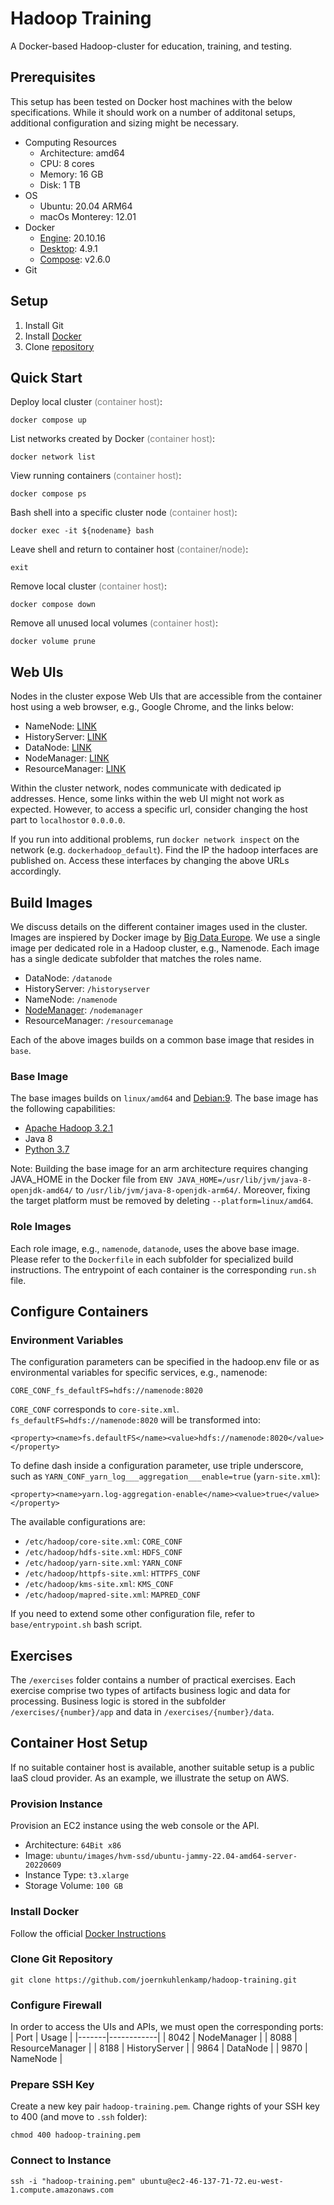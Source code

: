 # Hadoop Training

A Docker-based Hadoop-cluster for education, training, and testing.

## Prerequisites
This setup has been tested on Docker host machines with the below specifications.
While it should work on a number of additonal setups, additional configuration
and sizing might be necessary.

- Computing Resources
  - Architecture: amd64
  - CPU: 8 cores
  - Memory: 16 GB
  - Disk: 1 TB
- OS
  - Ubuntu: 20.04 ARM64
  - macOs Monterey: 12.01
- Docker
  - [Engine](https://docs.docker.com/engine/): 20.10.16
  - [Desktop](https://www.docker.com/products/docker-desktop/): 4.9.1
  - [Compose](https://docs.docker.com/compose/): v2.6.0
- Git


## Setup
1. Install Git
2. Install [Docker](https://docs.docker.com/engine/install/ubuntu/)
3. Clone [repository](https://github.com/joernkuhlenkamp/hadoop-training)


## Quick Start
Deploy local cluster <span style="color:grey">(container host)</span>:
```
docker compose up
```

List networks created by Docker <span style="color:grey">(container host)</span>:
```
docker network list
```

View running containers <span style="color:grey">(container host)</span>:
```
docker compose ps
```

Bash shell into a specific cluster node <span style="color:grey">(container host)</span>:
```
docker exec -it ${nodename} bash
```

Leave shell and return to container host <span style="color:grey">(container/node)</span>:
```
exit
```

Remove local cluster <span style="color:grey">(container host)</span>:
```
docker compose down
```

Remove all unused local volumes <span style="color:grey">(container host)</span>:
```
docker volume prune
```

## Web UIs
Nodes in the cluster expose Web UIs that are accessible from the container host
using a web browser, e.g., Google Chrome, and the links below:

* NameNode: [LINK](http://localhost:9870/dfshealth.html#tab-overview)
* HistoryServer: [LINK](http://localhost:8188/applicationhistory)
* DataNode: [LINK](http://localhost:9864/)
* NodeManager: [LINK](http://localhost:8042/node)
* ResourceManager: [LINK](http://localhost:8088/)

Within the cluster network, nodes communicate with dedicated ip addresses. Hence,
some links within the web UI might not work as expected. However, to access a 
specific url, consider changing the host part to `localhost`or `0.0.0.0`.

If you run into additional problems, run `docker network inspect` on the network (e.g. `dockerhadoop_default`). Find the IP the hadoop interfaces are published on.
Access these interfaces by changing the above URLs accordingly.

## Build Images
We discuss details on the different container images used in the cluster. Images
are inspiered by Docker image by [Big Data Europe](https://hub.docker.com/r/bde2020/hadoop-base).
We use a single image per dedicated role in a Hadoop cluster, e.g., Namenode.
Each image has a single dedicate subfolder that matches the roles name. 

- DataNode: `/datanode`
- HistoryServer: `/historyserver`
- NameNode: `/namenode`
- [NodeManager](https://hadoop.apache.org/docs/r3.2.1/hadoop-yarn/hadoop-yarn-site/NodeManager.html): `/nodemanager`
- ResourceManager: `/resourcemanage`

Each of the above images builds on a common base image that resides in `base`.
### Base Image
The base images builds on `linux/amd64` and [Debian:9](https://hub.docker.com/layers/debian/library/debian/9/images/sha256-fe3d51dd3262e5d9b9584603da59e387619234d95182351e4f493a1e5998f1f0?context=explore). The base image has the following capabilities:
- [Apache Hadoop 3.2.1](https://hadoop.apache.org/docs/r3.2.1/)
- Java 8
- [Python 3.7](https://docs.python.org/3.7/)

Note: Building the base image for an arm architecture requires changing JAVA_HOME in the 
Docker file
from `ENV JAVA_HOME=/usr/lib/jvm/java-8-openjdk-amd64/` to
`/usr/lib/jvm/java-8-openjdk-arm64/`. Moreover, fixing the target platform must
be removed by deleting `--platform=linux/amd64`.

### Role Images
Each role image, e.g., `namenode`, `datanode`, uses the above base image. 
Please refer to the `Dockerfile` in each subfolder for specialized build 
instructions. The entrypoint of each container is the corresponding `run.sh` file.

## Configure Containers

### Environment Variables

The configuration parameters can be specified in the hadoop.env file or as environmental variables for specific services, e.g., namenode:
```
CORE_CONF_fs_defaultFS=hdfs://namenode:8020
```

`CORE_CONF` corresponds to `core-site.xml`. `fs_defaultFS=hdfs://namenode:8020` will be transformed into:
```
<property><name>fs.defaultFS</name><value>hdfs://namenode:8020</value></property>
```
To define dash inside a configuration parameter, use triple underscore, such as `YARN_CONF_yarn_log___aggregation___enable=true` (`yarn-site.xml`):
```
<property><name>yarn.log-aggregation-enable</name><value>true</value></property>
```

The available configurations are:
- `/etc/hadoop/core-site.xml`:    `CORE_CONF`
- `/etc/hadoop/hdfs-site.xml`:    `HDFS_CONF`
- `/etc/hadoop/yarn-site.xml`:    `YARN_CONF`
- `/etc/hadoop/httpfs-site.xml`:  `HTTPFS_CONF`
- `/etc/hadoop/kms-site.xml`:     `KMS_CONF`
- `/etc/hadoop/mapred-site.xml`:  `MAPRED_CONF`

If you need to extend some other configuration file, refer to `base/entrypoint.sh` bash script.

## Exercises
 The `/exercises` folder contains a number of practical exercises.
 Each exercise comprise two types of artifacts business logic and data for
 processing. Business logic is stored in the subfolder `/exercises/{number}/app`
 and data in `/exercises/{number}/data`.

## Container Host Setup
If no suitable container host is available, another suitable setup is a public
IaaS cloud provider. As an example, we illustrate the setup on AWS.

### Provision Instance
Provision an EC2 instance using the web console or the API.
- Architecture: `64Bit x86`
- Image: `ubuntu/images/hvm-ssd/ubuntu-jammy-22.04-amd64-server-20220609`
- Instance Type: `t3.xlarge`
- Storage Volume: `100 GB`

### Install Docker
Follow the official [Docker Instructions](https://docs.docker.com/engine/install/ubuntu/)

### Clone Git Repository
```
git clone https://github.com/joernkuhlenkamp/hadoop-training.git
```

### Configure Firewall
In order to access the UIs and APIs, we must open the corresponding ports:
| Port  | Usage      |
|-------|------------|
|  8042 | NodeManager |
|  8088 | ResourceManager |
|  8188 | HistoryServer |
|  9864 | DataNode |
|  9870 | NameNode   |


### Prepare SSH Key
Create a new key pair `hadoop-training.pem`. Change rights of your SSH key 
to 400 (and move to `.ssh` folder):
```
chmod 400 hadoop-training.pem
```

### Connect to Instance
```
ssh -i "hadoop-training.pem" ubuntu@ec2-46-137-71-72.eu-west-1.compute.amazonaws.com
```